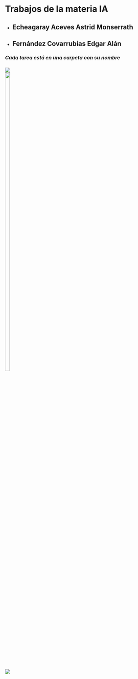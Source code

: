 <HTML>
  <h1><b>Trabajos de la materia IA</b></h1>
  
  <ul>
    <li>
      <h2>Echeagaray Aceves Astrid Monserrath</h2>
    </li>
    <li>
      <h2>Fernández Covarrubias Edgar Alán</h2>
    </li>
  </ul>

  <h3><i>Cada tarea está en una carpeta con su nombre</i><h3>

  <div style="display: inline-block;">
  <img src="https://media.tenor.com/5BYK-WS0__gAAAAM/cool-fun.gif"> 
  <img style="width: 50%; height: 50%; margin-right: 50%;" src="https://d182gb7zicz2r5.cloudfront.net/e1sfnf%2Fpreview%2F64555624%2Fmain_large.gif?response-content-disposition=inline%3Bfilename%3D%22main_large.gif%22%3B&response-content-type=image%2Fgif&Expires=1739661556&Signature=J0ZQGWMiR0ifTx6ORxyoPolPzJovbY4IOuELbU2Rye9l9INEZuvucD~DCFxoQ1-diCMxsLY5b3ZtOqBd0z4RCxSYWoyKh5-aInFY-B0HmA3Pmf2MtKJYbzw0tcr2oXNf7~Yi~j58zCqT0aCu7WP0LQXi1T0yL5aGFse1U1En4GztYjwGWLlvVVuycfLm93m7zgGjpDVNy2HWTcgjy11vopes~JZK03COJ~UzFDr-AJFItwqaMEUBbnGefDHdd9qckX9q5yuyW~MrWokDuUOmR2jQ21D~XWHk6X~epGWcBKQaeOJJtRbTpPDrVwH9dBGG65sd81uD0IOkcPCI5IS-sQ__&Key-Pair-Id=APKAJT5WQLLEOADKLHBQ">
  <img src="https://media.tenor.com/5BYK-WS0__gAAAAM/cool-fun.gif">
  </div>
</HTML>
